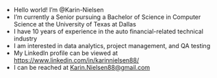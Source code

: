 - Hello world! I’m @Karin-Nielsen
- I’m currently a Senior pursuing a Bachelor of Science in Computer Science at the University of Texas at Dallas
- I have 10 years of experience in the auto financial-related technical industry
- I am interested in data analytics, project management, and QA testing
- My LinkedIn profile can be viewed at https://www.linkedin.com/in/karinnielsen88/
- I can be reached at Karin.Nielsen88@gmail.com

<!---
Karin-Nielsen/Karin-Nielsen is a ✨ special ✨ repository because its `README.md` (this file) appears on your GitHub profile.
You can click the Preview link to take a look at your changes.
--->
